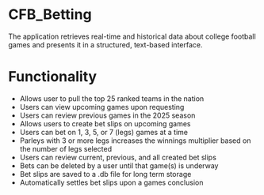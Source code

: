 # CFB_Betting
The application retrieves real-time and historical data about college football games and presents it in a structured, text-based interface. 

# Functionality
* Allows user to pull the top 25 ranked teams in the nation
* Users can view upcoming games upon requesting
* Users can review previous games in the 2025 season
* Allows users to create bet slips on upcoming games
* Users can bet on 1, 3, 5, or 7 (legs) games at a time
* Parleys with 3 or more legs increases the winnings multiplier based on the number of legs selected
* Users can review current, previous, and all created bet slips
* Bets can be deleted by a user until that game(s) is underway
* Bet slips are saved to a .db file for long term storage
* Automatically settles bet slips upon a games conclusion

